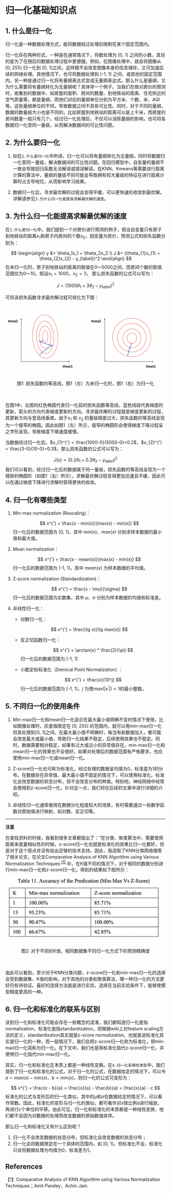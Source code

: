 # 归一化基础知识点

## 1. 什么是归一化

归一化是一种数据处理方式，能将数据经过处理后限制在某个固定范围内。

归一化存在两种形式，一种是在通常情况下，将数处理为 [0, 1] 之间的小数，其目的是为了在随后的数据处理过程中更便捷。例如，在图像处理中，就会将图像从 [0, 255] 归一化到 [0, 1]之间，这样既不会改变图像本身的信息储存，又可加速后续的网络处理。其他情况下，也可将数据处理到 [-1, 1] 之间，或其他的固定范围内。另一种是通过归一化将有量纲表达式变成无量纲表达式。那么什么是量纲，又为什么需要将有量纲转化为无量纲呢？具体举一个例子。当我们在做对房价的预测时，收集到的数据中，如房屋的面积、房间的数量、到地铁站的距离、住宅附近的空气质量等，都是量纲，而他们对应的量纲单位分别为平方米、个数、米、AQI等。这些量纲单位的不同，导致数据之间不具有可比性。同时，对于不同的量纲，数据的数量级大小也是不同的，比如房屋到地铁站的距离可以是上千米，而房屋的房间数量一般只有几个。经过归一化处理后，不仅可以消除量纲的影响，也可将各数据归一化至同一量级，从而解决数据间的可比性问题。



## 2. 为什么要归一化

1. 如在`1.什么是归一化`中所讲，归一化可以将有量纲转化为无量纲，同时将数据归一化至同一量级，解决数据间的可比性问题。在回归模型中，自变量的量纲不一致会导致回归系数无法解读或错误解读。在KNN、Kmeans等需要进行距离计算的算法中，量纲的量级不同可能会导致拥有较大量级的特征在进行距离计算时占主导地位，从而影响学习结果。

2. 数据归一化后，寻求最优解的过程会变得平缓，可以更快速的收敛到最优解。详解请参见`3.为什么归一化能提高求解最优解的速度`。

   

## 3. 为什么归一化能提高求解最优解的速度

在`1.什么是归一化`中，我们提到一个对房价进行预测的例子，假设自变量只有房子到地铁站的距离$x_{1}$和房子内房间的个数$x_{2}$，因变量为房价，预测公式和损失函数分别为：


$$
\begin{align}
y &= \theta_1x_1 + \theta_2x_2 \\
J &= (\theta_{1}x_{1} + \theta_{2}x_{2} - y_{label})^2
\end{align}
$$
在未归一化时，房子到地铁站的距离的取值在0～5000之间，而房间个数的取值范围仅为0～10。假设$x_{1} = 1000，x_{2} = 3$， 那么损失函数的公式可以写为：


$$
J = (1000\theta_{1}+3\theta_{2} - y_{label})^2
$$


可将该损失函数寻求最优解过程可视化为下图：

![normalization](../../../../images/deep_learning/model_tuning/normalization/normalization.png)

<center>图1: 损失函数的等高线，图1（左）为未归一化时，图1（右）为归一化</center><br></br>


在图1中，左图的红色椭圆代表归一化前的损失函数等高线，蓝色线段代表梯度的更新，箭头的方向代表梯度更新的方向。寻求最优解的过程就是梯度更新的过程，其更新方向与登高线垂直。由于$x_1$ 和 $x_2$ 的量级相差过大，损失函数的等高线呈现为一个瘦窄的椭圆。因此如图1（左）所示，瘦窄的椭圆形会使得梯度下降过程呈之字形呈现，导致梯度下降速度缓慢。

当数据经过归一化后，$x_{1}^{'} = \frac{1000-0}{5000-0}=0.2$，$x_{2}^{'} = \frac{3-0}{10-0}=0.3$，那么损失函数的公式可以写为：


$$
J(x) = (0.2\theta_{1} + 0.3\theta_{2} - y_{label})^2
$$
我们可以看到，经过归一化后的数据属于同一量级，损失函数的等高线呈现为一个矮胖的椭圆形（如图1（右）所示），求解最优解过程变得更加迅速且平缓，因此可以在通过梯度下降进行求解时获得更快的收敛。



## 4. 归一化有哪些类型

1. Min-max normalization (Rescaling)：
   
   
   $$
   x^{'} = \frac{x - min(x)}{max(x) - min(x)}
   $$
   归一化后的数据范围为 [0, 1]，其中 $min(x)、 max(x)$ 分别求样本数据的最小值和最大值。
   
2. Mean normalization：

   
   $$
   x^{'} = \frac{x - mean(x)}{max(x) - min(x)}
   $$
   归一化后的数据范围为 [-1, 1]，其中 $mean(x)$ 为样本数据的平均值。

   

3. Z-score normalization (Standardization)：

   
   $$
   x^{'} = \frac{x - \mu}{\sigma}
   $$
   归一化后的数据范围为实数集，其中 $\mu、\sigma$ 分别为样本数据的均值和标准差。

4. 非线性归一化：

   * 对数归一化：

     

   $$
   x^{'} = \frac{\lg x}{\lg max(x)}
   $$

   * 反正切函数归一化：
     
     
     $$
     x^{'} = \arctan(x) * \frac{2}{\pi}
     $$
     归一化后的数据范围为 [-1, 1]
     
    * 小数定标标准化（Demical Point Normalization）:
      
      
      $$
      x^{'} = \frac{x}{10^j}
      $$
      归一化后的数据范围为 [-1, 1]，$j$ 为使$max(|x^{'}|) < 1$的最小整数。

   


## 5. 不同归一化的使用条件

1. Min-max归一化和mean归一化适合在最大最小值明确不变的情况下使用，比如图像处理时，灰度值限定在 [0, 255] 的范围内，就可以用min-max归一化将其处理到[0, 1]之间。在最大最小值不明确时，每当有新数据加入，都可能会改变最大或最小值，导致归一化结果不稳定，后续使用效果也不稳定。同时，数据需要相对稳定，如果有过大或过小的异常值存在，min-max归一化和mean归一化的效果也不会很好。如果对处理后的数据范围有严格要求，也应使用min-max归一化或mean归一化。

2. Z-score归一化也可称为标准化，经过处理的数据呈均值为0，标准差为1的分布。在数据存在异常值、最大最小值不固定的情况下，可以使用标准化。标准化会改变数据的状态分布，但不会改变分布的种类。特别地，神经网络中经常会使用到z-score归一化，针对这一点，我们将在后续的文章中进行详细的介绍。

3. 非线性归一化通常被用在数据分化程度较大的场景，有时需要通过一些数学函数对原始值进行映射，如对数、反正切等。

   

***

**注意**

在查找资料的时候，我看到很多文章都提出了：“在分类、聚类算法中，需要使用距离来度量相似性的时候，z-score归一化也就是标准化的效果比归一化要好，但是对于这个观点并没有给出足够的技术支持。因此，我选取了KNN分类网络搜索了相关论文，在论文Comparative Analysis of KNN Algorithm using Various Normalization Techniques <sup><a href="#ref1">[1]</a></sup> 中，在K值不同的情况下，对于相同的数据分别进行min-max归一化和z-score归一化，得到的结果如下图所示：

![Comparative_Analysis_of_KNN_Algorithm](../../../../images/deep_learning/model_tuning/normalization/Comparative_Analysis_of_KNN_Algorithm.png)

<center>图2: 对于不同的K值，相同数据集不同归一化方式下的预测精确度</center><br></br>

由此可以看到，至少对于KNN分类问题，z-score归一化和min-max归一化的选择会受到数据集、K值的影响，对于其他的分类和聚类算法，哪一种归一化的方法更好仍有待验证。最好的选择方法就是进行实验，选择在当前实验条件下，能够使模型精度更高的一种。

## 6. 归一化和标准化的联系与区别

谈到归一化和标准化可能会存在一些概念的混淆，我们都知道归一化是指normalization，标准化是指standardization，但根据wiki上对feature scaling方法的定义，standardization其实就是z-score normalization，也就是说标准化其实是归一化的一种，而一般情况下，我们会把z-score归一化称为标准化，把min-max归一化简称为归一化。在下文中，我们也是用标准化指代z-score归一化，并使用归一化指代min-max归一化。

其实，归一化和标准化在本质上都是一种线性变换。在`4.归一化有哪些类型`中，我们提到了归一化和标准化的公式，对于归一化的公式，在数据给定的情况下，可以令$a = max(x) - min(x)、b = min(x)$，则归一化的公式可变形为：


$$
x^{'} = \frac{x - b}{a} = \frac{x}{a} - \frac{b}{a} = \frac{x}{a} - c
$$
标准化的公式与变形后的归一化类似，其中的$\mu$和$\sigma$在数据给定的情况下，可以看作常数。因此，标准化的变形与归一化的类似，都可看作对$x$按比例$a$进行缩放，再进行$c$个单位的平移。由此可见，归一化和标准化的本质都是一种线性变换，他们都不会因为对数据的处理而改变数据的原始数值排序。

那么归一化和标准化又有什么区别呢？

1. 归一化不会改变数据的状态分布，但标准化会改变数据的状态分布；
2. 归一化会将数据限定在一个具体的范围内，如 [0, 1]，但标准化不会，标准化只会将数据处理为均值为0，标准差为1。



## References

<span name = "ref1">【1】Comparative Analysis of KNN Algorithm using Various Normalization Techniques；Amit Pandey，Achin Jain.</span>










